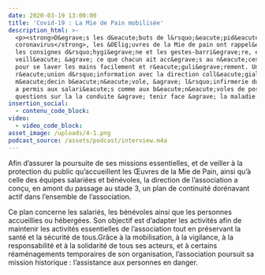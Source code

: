 ```yaml
---
date: 2020-03-19 13:00:00
title: 'Covid-19 : La Mie de Pain mobilisée'
description_html: >-
  <p><strong>D&egrave;s les d&eacute;buts de l&rsquo;&eacute;pid&eacute;mie de
  coronavirus</strong>, les &OElig;uvres de la Mie de pain ont rappel&eacute;
  les consignes d&rsquo;hygi&egrave;ne et les gestes-barri&egrave;re, et ont
  veill&eacute; &agrave; ce que chacun ait acc&egrave;s au n&eacute;cessaire
  pour se laver les mains facilement et r&eacute;guli&egrave;rement. Une
  r&eacute;union d&rsquo;information avec la direction coll&eacute;giale et un
  m&eacute;decin b&eacute;n&eacute;vole, &agrave; l&rsquo;infirmerie du Refuge,
  a permis aux salari&eacute;s comme aux b&eacute;n&eacute;voles de poser leurs
  questions sur la la conduite &agrave; tenir face &agrave; la maladie.</p>
insertion_social:
  - contenu_code_block:
video:
  - video_code_block:
asset_image: /uploads/4-1.png
podcast_source: /assets/podcast/interview.m4a
---
```


Afin d’assurer la poursuite de ses missions essentielles, et de veiller &agrave; la protection du public qu’accueillent les Œuvres de la Mie de Pain, ainsi qu’&agrave; celle des &eacute;quipes salari&eacute;es et b&eacute;n&eacute;voles, la direction de l’association a con&ccedil;u, en amont du passage au stade 3, un plan de continuit&eacute; dor&eacute;navant actif dans l’ensemble de l’association.

Ce plan concerne les salari&eacute;s, les b&eacute;n&eacute;voles ainsi que les personnes accueillies ou h&eacute;berg&eacute;es. Son objectif est d’adapter les activit&eacute;s afin de maintenir les activit&eacute;s essentielles de l’association tout en pr&eacute;servant la sant&eacute; et la s&eacute;curit&eacute; de tous.Gr&acirc;ce &agrave; la mobilisation, &agrave; la vigilance, &agrave; la responsabilit&eacute; et &agrave; la solidarit&eacute; de tous ses acteurs, et &agrave; certains r&eacute;am&eacute;nagements temporaires de son organisation, l’association poursuit sa mission historique : l’assistance aux personnes en danger.